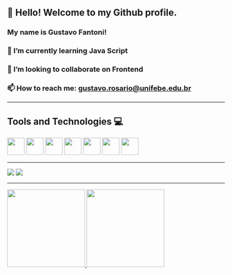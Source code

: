  ## 👋 Hello! Welcome to my Github profile.
 ### My name is Gustavo Fantoni!

### 🌱 I’m currently learning Java Script
### 👯 I’m looking to collaborate on Frontend
### 📫 How to reach me: gustavo.rosario@unifebe.edu.br

<hr>

## Tools and Technologies 💻
<div>
    <img src="https://cdn.jsdelivr.net/gh/devicons/devicon/icons/arduino/arduino-original-wordmark.svg" width="40" height="40" />
    <img src="https://cdn.jsdelivr.net/gh/devicons/devicon/icons/css3/css3-original.svg" width="40" height="40"/>
    <img src="https://cdn.jsdelivr.net/gh/devicons/devicon/icons/figma/figma-original.svg" width="40" height="40"/>
    <img src="https://cdn.jsdelivr.net/gh/devicons/devicon/icons/html5/html5-original.svg" width="40" height="40"/>  
    <img src="https://cdn.jsdelivr.net/gh/devicons/devicon/icons/java/java-original.svg" width="40" height="40"/>
    <img src="https://cdn.jsdelivr.net/gh/devicons/devicon/icons/javascript/javascript-original.svg" width="40" height="40"/>
    <img src="https://cdn.jsdelivr.net/gh/devicons/devicon/icons/vscode/vscode-original.svg" width="40" height="40"/>
</div>
  
<hr>
  <div>
            <a href = "mailto:gustavo.rosario@unifebe.edu.br"><img loading="lazy" src="https://img.shields.io/badge/Gmail-D14836?style=for-the-badge&logo=gmail&logoColor=white" target="_blank"></a>
            <a href="https://instagram.com/gustavo_fantoni_05" target="_blank"><img loading="lazy" src="https://img.shields.io/badge/-Instagram-%23E4405F?style=for-the-badge&logo=instagram&logoColor=white" target="_blank"></a>
  </div>
  <hr>
  <div>
 <a href="https://github.com/GustavoFantoni">
 <img loading="lazy" height="180em" src="https://github-readme-stats.vercel.app/api/top-langs/?username=GustavoFantoni&layout=compact&langs_count=7&theme=dracula"/>
 <img loading="lazy" height="180em" src="https://github-readme-stats.vercel.app/api?username=GustavoFantoni&show_icons=true&theme=dracula&include_all_commits=true&count_private=true"/>
</div>







